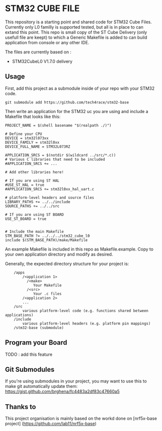 STM32 CUBE FILE
==========================

This repository is a starting point and shared code for STM32 Cube Files. 
Currently only L0 familly is supported tested, but all is in place to can 
extand this point.
This repo is small copy of the ST Cube Delivery (only usefull file are keept) to
which a Generic Makefile is added to can build application from console or
any other IDE.

The files are currently based on :
 - STM32CubeL0 V1.7.0 delivery


Usage
-----

First, add this project as a submodule inside of your repo with your
STM32 code.

    git submodule add https://github.com/tech4race/stm32-base

Then write an application for the STM32 uc you are using and include
a Makefile that looks like this:

```make
PROJECT_NAME = $(shell basename "$(realpath ./)")

# Define your CPU
DEVICE = stm32l073xx
DEVICE_FAMILY = stm32l0xx
DEVICE_FULL_NAME = STM32L073RZ

APPLICATION_SRCS = $(notdir $(wildcard ../src/*.c))
# Various C libraries that need to be included
#APPLICATION_SRCS += ...

# Add other libraries here!

# If you are using ST HAL
#USE_ST_HAL = true
#APPLICATION_SRCS += stm32l0xx_hal_uart.c

# platform-level headers and source files
LIBRARY_PATHS += ../../include
SOURCE_PATHS += ../../src

# If you are using ST BOARD
USE_ST_BOARD = true


# Include the main Makefile
STM_BASE_PATH ?= ../../../stm32_cube_l0
include $(STM_BASE_PATH)/make/Makefile
```
An example Makefile is included in this repo as Makefile.example. Copy to your
own application directory and modify as desired.

Generally, the expected directory structure for your project is:
```
    /apps
        /<application 1>
          /<make>
             Your Makefile
          /<src>
             Your .c files
        /<application 2>
        ...
    /src
        various platform-level code (e.g. functions shared between applications)
    /include
        various platform-level headers (e.g. platform pin mappings)
    /stm32-base (submodule)
```



Program your Board
------------------

TODO : add this feature


Git Submodules
--------------

If you're using submodules in your project, you may want to use this to make
git automatically update them:
https://gist.github.com/brghena/fc4483a2df83c47660a5


Thanks to
-------

This project organisation is mainly based on the workd done on [nrf5x-base project]
(https://github.com/lab11/nrf5x-base)

